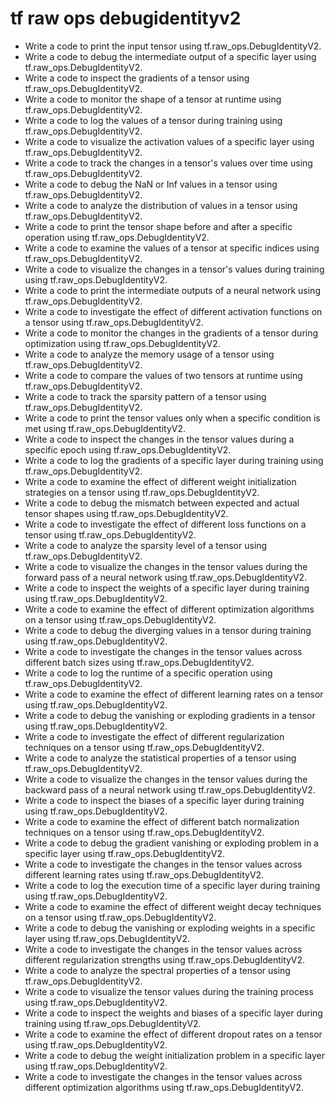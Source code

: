 # tf raw ops debugidentityv2

- Write a code to print the input tensor using tf.raw_ops.DebugIdentityV2.
- Write a code to debug the intermediate output of a specific layer using tf.raw_ops.DebugIdentityV2.
- Write a code to inspect the gradients of a tensor using tf.raw_ops.DebugIdentityV2.
- Write a code to monitor the shape of a tensor at runtime using tf.raw_ops.DebugIdentityV2.
- Write a code to log the values of a tensor during training using tf.raw_ops.DebugIdentityV2.
- Write a code to visualize the activation values of a specific layer using tf.raw_ops.DebugIdentityV2.
- Write a code to track the changes in a tensor's values over time using tf.raw_ops.DebugIdentityV2.
- Write a code to debug the NaN or Inf values in a tensor using tf.raw_ops.DebugIdentityV2.
- Write a code to analyze the distribution of values in a tensor using tf.raw_ops.DebugIdentityV2.
- Write a code to print the tensor shape before and after a specific operation using tf.raw_ops.DebugIdentityV2.
- Write a code to examine the values of a tensor at specific indices using tf.raw_ops.DebugIdentityV2.
- Write a code to visualize the changes in a tensor's values during training using tf.raw_ops.DebugIdentityV2.
- Write a code to print the intermediate outputs of a neural network using tf.raw_ops.DebugIdentityV2.
- Write a code to investigate the effect of different activation functions on a tensor using tf.raw_ops.DebugIdentityV2.
- Write a code to monitor the changes in the gradients of a tensor during optimization using tf.raw_ops.DebugIdentityV2.
- Write a code to analyze the memory usage of a tensor using tf.raw_ops.DebugIdentityV2.
- Write a code to compare the values of two tensors at runtime using tf.raw_ops.DebugIdentityV2.
- Write a code to track the sparsity pattern of a tensor using tf.raw_ops.DebugIdentityV2.
- Write a code to print the tensor values only when a specific condition is met using tf.raw_ops.DebugIdentityV2.
- Write a code to inspect the changes in the tensor values during a specific epoch using tf.raw_ops.DebugIdentityV2.
- Write a code to log the gradients of a specific layer during training using tf.raw_ops.DebugIdentityV2.
- Write a code to examine the effect of different weight initialization strategies on a tensor using tf.raw_ops.DebugIdentityV2.
- Write a code to debug the mismatch between expected and actual tensor shapes using tf.raw_ops.DebugIdentityV2.
- Write a code to investigate the effect of different loss functions on a tensor using tf.raw_ops.DebugIdentityV2.
- Write a code to analyze the sparsity level of a tensor using tf.raw_ops.DebugIdentityV2.
- Write a code to visualize the changes in the tensor values during the forward pass of a neural network using tf.raw_ops.DebugIdentityV2.
- Write a code to inspect the weights of a specific layer during training using tf.raw_ops.DebugIdentityV2.
- Write a code to examine the effect of different optimization algorithms on a tensor using tf.raw_ops.DebugIdentityV2.
- Write a code to debug the diverging values in a tensor during training using tf.raw_ops.DebugIdentityV2.
- Write a code to investigate the changes in the tensor values across different batch sizes using tf.raw_ops.DebugIdentityV2.
- Write a code to log the runtime of a specific operation using tf.raw_ops.DebugIdentityV2.
- Write a code to examine the effect of different learning rates on a tensor using tf.raw_ops.DebugIdentityV2.
- Write a code to debug the vanishing or exploding gradients in a tensor using tf.raw_ops.DebugIdentityV2.
- Write a code to investigate the effect of different regularization techniques on a tensor using tf.raw_ops.DebugIdentityV2.
- Write a code to analyze the statistical properties of a tensor using tf.raw_ops.DebugIdentityV2.
- Write a code to visualize the changes in the tensor values during the backward pass of a neural network using tf.raw_ops.DebugIdentityV2.
- Write a code to inspect the biases of a specific layer during training using tf.raw_ops.DebugIdentityV2.
- Write a code to examine the effect of different batch normalization techniques on a tensor using tf.raw_ops.DebugIdentityV2.
- Write a code to debug the gradient vanishing or exploding problem in a specific layer using tf.raw_ops.DebugIdentityV2.
- Write a code to investigate the changes in the tensor values across different learning rates using tf.raw_ops.DebugIdentityV2.
- Write a code to log the execution time of a specific layer during training using tf.raw_ops.DebugIdentityV2.
- Write a code to examine the effect of different weight decay techniques on a tensor using tf.raw_ops.DebugIdentityV2.
- Write a code to debug the vanishing or exploding weights in a specific layer using tf.raw_ops.DebugIdentityV2.
- Write a code to investigate the changes in the tensor values across different regularization strengths using tf.raw_ops.DebugIdentityV2.
- Write a code to analyze the spectral properties of a tensor using tf.raw_ops.DebugIdentityV2.
- Write a code to visualize the tensor values during the training process using tf.raw_ops.DebugIdentityV2.
- Write a code to inspect the weights and biases of a specific layer during training using tf.raw_ops.DebugIdentityV2.
- Write a code to examine the effect of different dropout rates on a tensor using tf.raw_ops.DebugIdentityV2.
- Write a code to debug the weight initialization problem in a specific layer using tf.raw_ops.DebugIdentityV2.
- Write a code to investigate the changes in the tensor values across different optimization algorithms using tf.raw_ops.DebugIdentityV2.